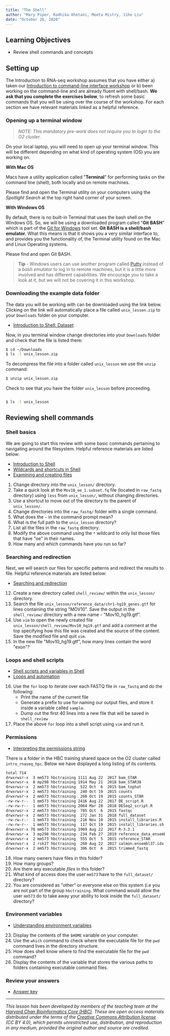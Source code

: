 ```yaml
---
title: "The Shell"
author: "Mary Piper, Radhika Khetani, Meeta Mistry, Jihe Liu"
date: "October 26, 2020"
---
```


## Learning Objectives
- Review shell commands and concepts


## Setting up

The Introduction to RNA-seq workshop assumes that you have either a) taken our [Introduction to command-line interface workshop](https://hbctraining.github.io/Intro-to-shell-flipped/schedule/) or b) been working on the command-line and are already fluent with shell/bash. **We ask that you complete the exercises below**, to refresh some basic commands that you will be using over the course of the workshop. For each section we have relevant materials linked as a helpful reference. 

### Opening up a terminal window

> *NOTE: This mandatory pre-work does not require you to login to the O2 cluster.*

On your local laptop, you will need to open up your terminal window. This will be different depending on what kind of operating system (OS) you are working on.

**With Mac OS**

Macs have a utility application called "**Terminal**" for performing tasks on the command line (shell), both locally and on remote machines. 

Please find and open the Terminal utility on your computers using the *Spotlight Search* at the top right hand corner of your screen.

**With Windows OS**

By default, there is no built-in Terminal that uses the bash shell on the Windows OS. So, we will be using a downloaded program called "**Git BASH**" which is part of the [Git for Windows](https://git-for-windows.github.io/) tool set. **Git BASH is a shell/bash emulator.** What this means is that it shows you a very similar interface to, and provides you the functionality of, the Terminal utility found on the Mac and Linux Operating systems.

Please find and open Git BASH.

> **Tip** - Windows users can use another program called [Putty](http://www.chiark.greenend.org.uk/~sgtatham/putty/download.html) instead of a *bash emulator* to log in to remote machines, but it is a little more involved and has different capabilities. We encourage you to take a look at it, but we will not be covering it in this workshop.

### Downloading the example data folder

The data you will be working with can be downloaded using the link below. Clicking on the link will automatically place a file called `unix_lesson.zip` to your `Downloads` folder on your computer.

- [Introduction to Shell: Dataset](https://github.com/hbctraining/Training-modules/blob/master/Intro_shell/data/unix_lesson.zip?raw=true)

Now, in you terminal window change directories into your `Downloads` folder and check that the file is listed there:

```bash
$ cd ~/Downloads
$ ls -l unix_lesson.zip 
```

To decompress the file into a folder called `unix_lesson` we use the `unzip` command:

```bash
$ unzip unix_lesson.zip
```

Check to see that you have the folder `unix_lesson` before proceeding.

```bash

$ ls -l unix_lesson
```

## Reviewing shell commands

### Shell basics
We are going to start this review with some basic commands pertaining to navigating around the filesystem. Helpful reference materials are listed below:

* [Introduction to Shell](https://hbctraining.github.io/Intro-to-shell-flipped//lessons/01_the_filesystem.html)
* [Wildcards and shortcuts in Shell](https://hbctraining.github.io/Intro-to-shell-flipped/lessons/02_wildcards_shortcuts.html)
* [Examining and creating files](https://hbctraining.github.io/Intro-to-shell-flipped/lessons/03_working_with_files.html)

1. Change directory into the `unix_lesson/` directory.
2. Take a quick look at the `Mov10_oe_1.subset.fq` file (located in `raw_fastq` directory) using `less` from `unix_lesson/`, without changing directories.
3. Use a shortcut to move out of the directory to the parent of `unix_lesson/`.
4. Change directories into the `raw_fastq/` folder with a single command.
5. What does the `~` in the command prompt mean?
6. What is the full path to the `unix_lesson` directory?
8. List all the files in the `raw_fastq` directory.
8. Modify the above command using the `*` wildcard to only list those files that have "oe" in their names.
10. How many and which commands have you run so far?

### Searching and redirection
Next, we will search our files for specific patterns and redirect the results to file. Helpful reference materials are listed below:

* [Searching and redirection](https://hbctraining.github.io/Intro-to-shell-flipped/lessons/04_searching_files.html)

12. Create a new directory called `shell_review/` within the `unix_lesson/` directory.
13. Search the file `unix_lesson/reference_data/chr1-hg19_genes.gtf` for lines containing the string "MOV10". Save the output in the `shell_review/` directory with a new name - "Mov10_hg19.gtf".
14. Use `vim` to open the newly created file `unix_lesson/shell_review/Mov10_hg19.gtf` and add a comment at the top specifying how this file was created and the source of the content. Save the modified file and quit `vim`.
15. In the new file "Mov10_hg19.gtf", how many lines contain the word "exon"?

### Loops and shell scripts

* [Shell scripts and variables in Shell](https://hbctraining.github.io/Intro-to-shell-flipped/lessons/05_shell-scripts_variable.html)
* [Loops and automation](https://hbctraining.github.io/Intro-to-shell-flipped/lessons/06_loops_and_automation.html)

16. Use the `for` loop to iterate over each FASTQ file in `raw_fastq` and do the following:
      * Print the name of the current file
      * Generate a prefix to use for naming our output files, and store it inside a variable called `sample`.
      * Dump out the first 40 lines into a new file that will be saved in `shell_review`
17. Place the above `for` loop into a shell script using `vim` and run it.

### Permissions

* [Interpreting the permissions string](https://hbctraining.github.io/Intro-to-shell-flipped/lessons/07_permissions_and_environment_variables.html#permissions)

There is a folder in the HBC training shared space on the O2 cluster called `intro_rnaseq_hpc`. Below we have displayed a long listing of its contents. 

``` bash
total 714
drwxrwsr-x  3 mm573 hbctraining 1111 Aug 22  2017 bam_STAR
drwxrwsr-x  8 mp298 hbctraining 1914 May 21  2018 bam_STAR38
drwxrwsr-x  2 mm573 hbctraining  522 Oct  6  2015 bam_tophat
drwxrwsr-x  2 mm573 hbctraining  240 Oct 19  2015 counts
drwxrwsr-x  2 mm573 hbctraining  260 Oct 19  2015 counts_STAR
-rw-rw-r--  1 mm573 hbctraining 2416 Aug 22  2017 DE_script.R
-rw-rw-r--  1 mm573 hbctraining 2064 Mar 28  2018 DESeq2_script.R
drwxrwsr-x  2 mm573 hbctraining  705 Oct  6  2015 fastqc
drwxrwsr-x  2 mm573 hbctraining  272 Jan 31  2018 full_dataset
-rw-rw-r--  1 mm573 hbctraining  216 Nov 10  2015 install_libraries.R
-rw-rw-r--  1 mm573 hbctraining  117 Oct 19  2015 install_libraries.sh
drwxrwsr-x 78 mm573 hbctraining 1969 Aug 22  2017 R-3.3.1
drwxrwsr-x  3 mp298 hbctraining  234 Feb 27  2019 reference_data_ensembl38
drwxrwsr-x  2 mm573 hbctraining  555 Oct  5  2015 reference_STAR
drwxrwsr-x  2 rsk27 hbctraining  260 Aug 22  2017 salmon.ensembl37.idx
drwxrwsr-x  2 mm573 hbctraining  306 Oct  6  2015 trimmed_fastq

```

18. How many owners have files in this folder?
19. How many groups?
20. Are there any executable *files* in this folder?
21. What kind of access does the user `mm573` have to the `full_dataset/` directory?
22. You are considered as "other" or everyone else on this system (i.e you are not part of the group `hbctraining`. What command would allow the user `mm573` do to take away your ability to look inside the `full_dataset/` directory?


### Environment variables

* [Understanding environment variables](https://hbctraining.github.io/Intro-to-shell-flipped/lessons/07_permissions_and_environment_variables.html#environment-variables)

23. Display the contents of the `$HOME` variable on your computer.
24. Use the `which` command to check where the executable file for the `pwd` command lives in the directory structure.
25. How does shell know where to find the executable file for the `pwd` command?
26. Display the contents of the variable that stores the various paths to folders containing executable command files.



### Review your answers
* [Answer key](shell_review_answer_key.md)

****

*This lesson has been developed by members of the teaching team at the [Harvard Chan Bioinformatics Core (HBC)](http://bioinformatics.sph.harvard.edu/). These are open access materials distributed under the terms of the [Creative Commons Attribution license](https://creativecommons.org/licenses/by/4.0/) (CC BY 4.0), which permits unrestricted use, distribution, and reproduction in any medium, provided the original author and source are credited.*
